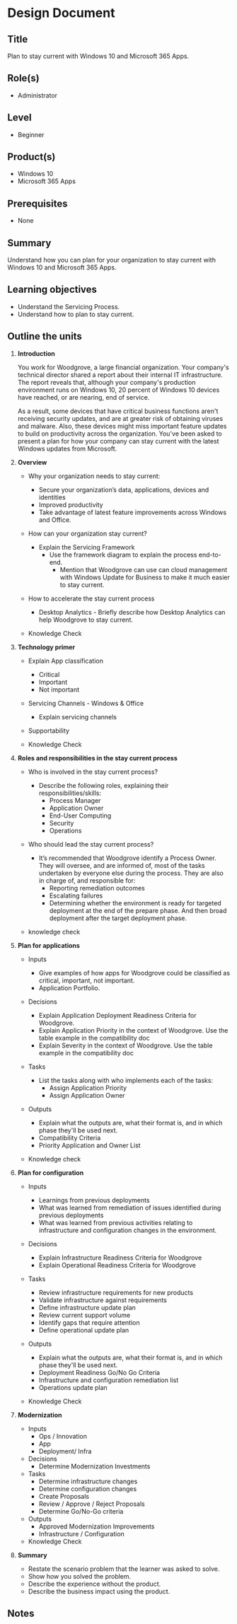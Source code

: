 # Design Document

## Title

Plan to stay current with Windows 10 and Microsoft 365 Apps.

## Role(s)

- Administrator

## Level

- Beginner

## Product(s)

- Windows 10
- Microsoft 365 Apps

## Prerequisites

- None

## Summary

Understand how you can plan for your organization to stay current with Windows 10 and Microsoft 365 Apps.

## Learning objectives

- Understand the Servicing Process.
- Understand how to plan to stay current.

## Outline the units

1. **Introduction**

    You work for Woodgrove, a large financial organization. Your company's technical director shared a report about their internal IT infrastructure. The report reveals that, although your company's production environment runs on Windows 10, 20 percent of Windows 10 devices have reached, or are nearing, end of service. 
    
    As a result, some devices that have critical business functions aren't receiving security updates, and are at greater risk of obtaining viruses and malware. Also, these devices might miss important feature updates to build on productivity across the organization. You've been asked to present a plan for how your company can stay current with the latest Windows updates from Microsoft.

1. **Overview**

    - Why your organization needs to stay current:
        - Secure your organization’s data, applications, devices and identities
        - Improved productivity
        - Take advantage of latest feature improvements across Windows and Office.
        
    - How can your organization stay current?
        - Explain the Servicing Framework
            - Use the framework diagram to explain the process end-to-end.
                - Mention that Woodgrove can use can cloud management with Windows Update for Business to make it much easier to stay current.
    - How to accelerate the stay current process
        - Desktop Analytics - Briefly describe how Desktop Analytics can help Woodgrove to stay current.
    - Knowledge Check

1. **Technology primer**

    - Explain App classification
        - Critical
        - Important
        - Not important
    
    - Servicing Channels - Windows & Office
        - Explain servicing channels
    
    - Supportability
    
    - Knowledge Check

1. **Roles and responsibilities in the stay current process**

    - Who is involved in the stay current process?
        - Describe the following roles, explaining their responsibilities/skills:
            - Process Manager
            - Application Owner
            - End-User Computing
            - Security
            - Operations
    
    - Who should lead the stay current process?
        - It’s recommended that Woodgrove identify a Process Owner. They will oversee, and are informed of, most of the tasks undertaken by everyone else during the process. They are also in charge of, and responsible for:
            - Reporting remediation outcomes
            - Escalating failures
            - Determining whether the environment is ready for targeted deployment at the end of the prepare phase. And then broad deployment after the target deployment phase.
    
    - knowledge check

1. **Plan for applications**

    - Inputs
        - Give examples of how apps for Woodgrove could be classified as critical, important, not important.
        - Application Portfolio.
    
    - Decisions
        - Explain Application Deployment Readiness Criteria for Woodgrove.
        - Explain Application Priority in the context of Woodgrove. Use the table example in the compatibility doc
        - Explain Severity in the context of Woodgrove. Use the table example in the compatibility doc
    
    - Tasks
        - List the tasks along with who implements each of the tasks:
            - Assign Application Priority
            - Assign Application Owner
    
    - Outputs
        - Explain what the outputs are, what their format is, and in which phase they'll be used next.
        - Compatibility Criteria
        - Priority Application and Owner List

    - Knowledge check

1. **Plan for configuration**

    - Inputs
    
        - Learnings from previous deployments
        - What was learned from remediation of issues identified during previous deployments
        - What was learned from previous activities relating to infrastructure and configuration changes in the environment.
    
    - Decisions
        - Explain Infrastructure Readiness Criteria for Woodgrove
        - Explain Operational Readiness Criteria for Woodgrove
    - Tasks
        - Review infrastructure requirements for new products
        - Validate infrastructure against requirements
        - Define infrastructure update plan
        - Review current support volume
        - Identify gaps that require attention
        - Define operational update plan
    - Outputs
        - Explain what the outputs are, what their format is, and in which phase they'll be used next.
        - Deployment Readiness Go/No Go Criteria
        - Infrastructure and configuration remediation list
        - Operations update plan
    - Knowledge Check

1. **Modernization**

    - Inputs
        - Ops / Innovation
        - App
        - Deployment/ Infra
    - Decisions
        - Determine Modernization Investments
    - Tasks
        - Determine infrastructure changes
        - Determine configuration changes
        - Create Proposals
        - Review / Approve / Reject Proposals
        - Determine Go/No-Go criteria
    - Outputs
        - Approved Modernization Improvements
        - Infrastructure / Configuration 
    - Knowledge Check

1. **Summary**
   -  Restate the scenario problem that the learner was asked to solve.
   -  Show how you solved the problem.
   -  Describe the experience without the product.
   -  Describe the business impact using the product. 

## Notes
